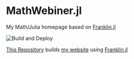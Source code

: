 # MathWebiner.jl
My Math/Julia homepage based on [Franklin.jl](https://github.com/tlienart/Franklin.jl)

![Build and Deploy](https://github.com/terasakisatoshi/MathWebiner.jl/workflows/Build%20and%20Deploy/badge.svg?branch=master)

[This Repository](https://github.com/terasakisatoshi/MathWebiner.jl) builds [my website](https://terasakisatoshi.github.io/MathWebiner.jl/) using [Franklin.jl](https://github.com/tlienart/Franklin.jl)